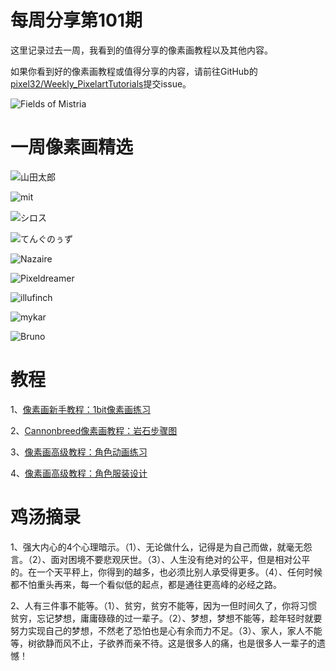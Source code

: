 # 每周分享第101期

这里记录过去一周，我看到的值得分享的像素画教程以及其他内容。

如果你看到好的像素画教程或值得分享的内容，请前往GitHub的[pixel32/Weekly_PixelartTutorials](https://github.com/pixel32/Weekly_PixelartTutorials "pixel32/Weekly_PixelartTutorials")提交issue。

![Fields of Mistria](https://pbs.twimg.com/media/Eg2Gw39X0AI6IS5?format=png&name=small)

# 一周像素画精选

![山田太郎
](https://pbs.twimg.com/media/EjT3JQnVgAAKu5-?format=png&name=900x900)

![mit
](https://pbs.twimg.com/media/EjR-lw9XkAADIdn?format=png&name=large)

![シロス
](https://pbs.twimg.com/media/EjUCoV8UYAAZ9lf?format=png&name=small)

![てんぐのぅず 
](https://pbs.twimg.com/media/EjIBGNEUMAYqDUz?format=png&name=900x900)

![Nazaire
](https://pbs.twimg.com/media/EjPe-u1X0AQrS-S?format=png&name=small)

![Pixeldreamer
](https://pbs.twimg.com/media/EjQdPkLXsAE2TG3?format=png&name=900x900)

![illufinch
](https://pbs.twimg.com/media/EjRdzd_VcAAble_?format=png&name=medium)

![mykar
](https://pbs.twimg.com/media/EjKjSiVVoAMQUvq?format=png&name=small)

![Bruno
](https://pbs.twimg.com/media/EjPleYtXsAE1Dug?format=png&name=medium)

# 教程

1、[像素画新手教程：1bit像素画练习](https://mp.weixin.qq.com/s/KAaplqpva835pbHgjq9LLw)

2、[Cannonbreed像素画教程：岩石步骤图](https://mp.weixin.qq.com/s/bS23yC7iqeev_uG0O3EmXQ)

3、[像素画高级教程：角色动画练习](https://mp.weixin.qq.com/s/pvjn6H7DHcKRBQn_LSlAIg)

4、[像素画高级教程：角色服装设计](https://mp.weixin.qq.com/s/CnM_umB-gdlq2Hy3PfhW3g)

# 鸡汤摘录

1、强大内心的4个心理暗示。（1）、无论做什么，记得是为自己而做，就毫无怨言。（2）、面对困境不要悲观厌世。（3）、人生没有绝对的公平，但是相对公平的。在一个天平秤上，你得到的越多，也必须比别人承受得更多。（4）、任何时候都不怕重头再来，每一个看似低的起点，都是通往更高峰的必经之路。

2、人有三件事不能等。（1）、贫穷，贫穷不能等，因为一但时间久了，你将习惯贫穷，忘记梦想，庸庸碌碌的过一辈子。（2）、梦想，梦想不能等，趁年轻时就要努力实现自己的梦想，不然老了恐怕也是心有余而力不足。（3）、家人，家人不能等，树欲静而风不止，子欲养而亲不待。这是很多人的痛，也是很多人一辈子的遗憾！





